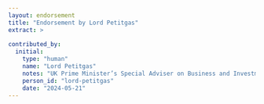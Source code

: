 ```yaml
---
layout: endorsement
title: "Endorsement by Lord Petitgas"
extract: >
  
contributed_by:
  initial:
    type: "human"
    name: "Lord Petitgas"
    notes: "UK Prime Minister’s Special Adviser on Business and Investment"
    person_id: "lord-petitgas"
    date: "2024-05-21"
---
```

